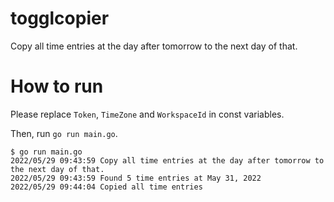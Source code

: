 # togglcopier
Copy all time entries at the day after tomorrow to the next day of that.

# How to run

Please replace `Token`, `TimeZone` and `WorkspaceId` in const variables.

Then, run `go run main.go`.

```
$ go run main.go
2022/05/29 09:43:59 Copy all time entries at the day after tomorrow to the next day of that.
2022/05/29 09:43:59 Found 5 time entries at May 31, 2022
2022/05/29 09:44:04 Copied all time entries
```
